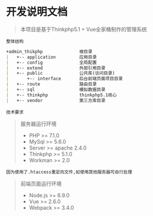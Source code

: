 # 开发说明文档

> 本项目是基于Thinkphp5.1 + Vue全家桶制作的管理系统

`整体结构`

```markdown
+admin_thikphp              根目录
|   +-- application         应用目录
|   +-- config              全局配置
|   +-- extend              外部引用目录
|   +-- public              公共库(访问目录)
|       +-- interface       后台前端页面项目目录
|   +-- route               路由目录
|   +-- sql                 模拟数据目录
|   +-- thinkphp            thinkphp5.1核心
|   +-- vendor              第三方库目录
```

 `技术要求`
> 服务器运行环境
> * PHP >=  7.1.0
> * MySql >= 5.6.0
> * Server >= apache 2.4.0
> * Thinkphp >= 5.1.0
> * Workman >= 2.0
 
 `因为使用了.htaccess重定向文件,如使用其他服务器可自行处理`

> 前端页面运行环境
> * Node.js >= 6.9.0
> * Vue >= 2.6.0
> * Webpack >= 3.4.0
